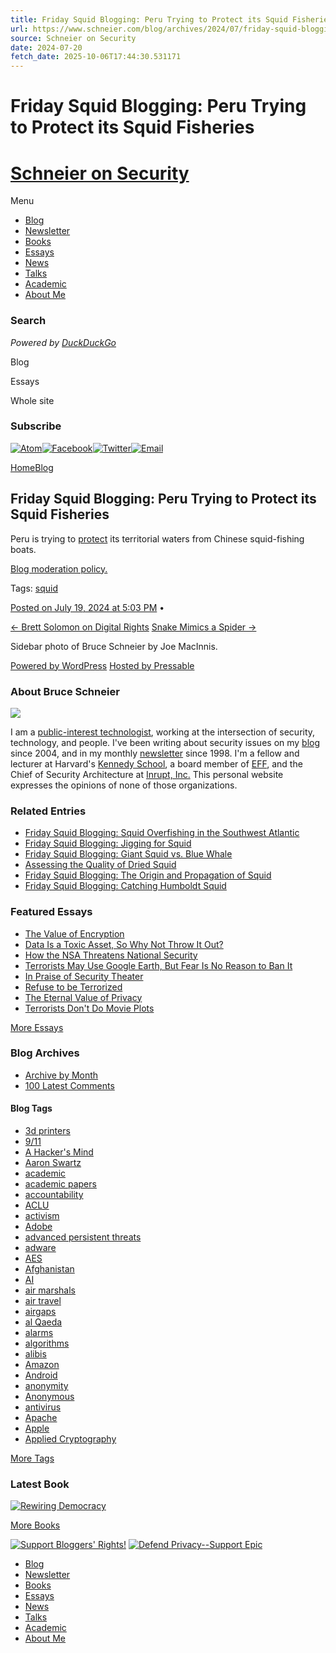 ```yaml
---
title: Friday Squid Blogging: Peru Trying to Protect its Squid Fisheries
url: https://www.schneier.com/blog/archives/2024/07/friday-squid-blogging-peru-trying-to-protect-its-squid-fisheries.html
source: Schneier on Security
date: 2024-07-20
fetch_date: 2025-10-06T17:44:30.531171
---
```


# Friday Squid Blogging: Peru Trying to Protect its Squid Fisheries

# [Schneier on Security](https://www.schneier.com/)

Menu

* [Blog](https://www.schneier.com)
* [Newsletter](https://www.schneier.com/crypto-gram/)
* [Books](https://www.schneier.com/books/)
* [Essays](https://www.schneier.com/essays/)
* [News](https://www.schneier.com/news/)
* [Talks](https://www.schneier.com/talks/)
* [Academic](https://www.schneier.com/academic/)
* [About Me](https://www.schneier.com/blog/about/)

### Search

*Powered by [DuckDuckGo](https://duckduckgo.com/)*

Blog

Essays

Whole site

### Subscribe

[![Atom](https://www.schneier.com/wp-content/uploads/2019/10/rss-32px.png)](https://www.schneier.com/feed/atom/)[![Facebook](https://www.schneier.com/wp-content/uploads/2019/10/facebook-32px.png)](https://www.facebook.com/bruce.schneier)[![Twitter](https://www.schneier.com/wp-content/uploads/2019/10/twitter-32px.png)](https://twitter.com/schneierblog)[![Email](https://www.schneier.com/wp-content/uploads/2019/10/email-32px.png)](https://www.schneier.com/crypto-gram)

[Home](https://www.schneier.com)[Blog](https://www.schneier.com/blog/archives/)

## Friday Squid Blogging: Peru Trying to Protect its Squid Fisheries

Peru is trying to [protect](https://www.seafoodsource.com/news/environment-sustainability/peru-moving-to-combat-iuu-fishing-protect-squid-fishery-through-emergency-decree) its territorial waters from Chinese squid-fishing boats.

[Blog moderation policy.](https://www.schneier.com/blog/archives/2024/06/new-blog-moderation-policy.html)

Tags: [squid](https://www.schneier.com/tag/squid/)

[Posted on July 19, 2024 at 5:03 PM](https://www.schneier.com/blog/archives/2024/07/friday-squid-blogging-peru-trying-to-protect-its-squid-fisheries.html) •

[← Brett Solomon on Digital Rights](https://www.schneier.com/blog/archives/2024/07/brett-solomon-on-digital-rights.html) [Snake Mimics a Spider →](https://www.schneier.com/blog/archives/2024/07/snake-mimics-a-spider.html)

Sidebar photo of Bruce Schneier by Joe MacInnis.

[Powered by WordPress](https://wordpress.com/wp/?partner_domain=www.schneier.com&utm_source=Automattic&utm_medium=colophon&utm_campaign=Concierge%20Referral&utm_term=www.schneier.com) [Hosted by Pressable](https://pressable.com/?utm_source=Automattic&utm_medium=rpc&utm_campaign=Concierge%20Referral&utm_term=concierge)

### About Bruce Schneier

![](https://www.schneier.com/wp-content/uploads/2019/10/Bruce-Schneier.jpg)

I am a [public-interest technologist](https://public-interest-tech.com/), working at the intersection of security, technology, and people. I've been writing about security issues on my [blog](/) since 2004, and in my monthly [newsletter](/crypto-gram/) since 1998. I'm a fellow and lecturer at Harvard's [Kennedy School](https://www.hks.harvard.edu/faculty/bruce-schneier), a board member of [EFF](https://www.eff.org/), and the Chief of Security Architecture at [Inrupt, Inc.](https://inrupt.com/) This personal website expresses the opinions of none of those organizations.

### Related Entries

* [Friday Squid Blogging: Squid Overfishing in the Southwest Atlantic](https://www.schneier.com/blog/archives/2025/10/friday-squid-blogging-squid-overfishing-in-the-southwest-atlantic.html)
* [Friday Squid Blogging: Jigging for Squid](https://www.schneier.com/blog/archives/2025/09/friday-squid-blogging-jigging-for-squid.html)
* [Friday Squid Blogging: Giant Squid vs. Blue Whale](https://www.schneier.com/blog/archives/2025/09/friday-squid-blogging-giant-squid-vs-blue-whale.html)
* [Assessing the Quality of Dried Squid](https://www.schneier.com/blog/archives/2025/09/assessing-the-quality-of-dried-squid.html)
* [Friday Squid Blogging: The Origin and Propagation of Squid](https://www.schneier.com/blog/archives/2025/09/friday-squid-blogging-the-origin-and-propagation-of-squid.html)
* [Friday Squid Blogging: Catching Humboldt Squid](https://www.schneier.com/blog/archives/2025/08/friday-squid-blogging-catching-humboldt-squid.html)

### Featured Essays

* [The Value of Encryption](https://www.schneier.com/essays/archives/2016/04/the_value_of_encrypt.html)
* [Data Is a Toxic Asset, So Why Not Throw It Out?](https://www.schneier.com/essays/archives/2016/03/data_is_a_toxic_asse.html)
* [How the NSA Threatens National Security](https://www.schneier.com/essays/archives/2014/01/how_the_nsa_threaten.html)
* [Terrorists May Use Google Earth, But Fear Is No Reason to Ban It](https://www.schneier.com/essays/archives/2009/01/terrorists_may_use_g.html)
* [In Praise of Security Theater](https://www.schneier.com/essays/archives/2007/01/in_praise_of_securit.html)
* [Refuse to be Terrorized](https://www.schneier.com/essays/archives/2006/08/refuse_to_be_terrori.html)
* [The Eternal Value of Privacy](https://www.schneier.com/essays/archives/2006/05/the_eternal_value_of.html)
* [Terrorists Don't Do Movie Plots](https://www.schneier.com/essays/archives/2005/09/terrorists_dont_do_m.html)

[More Essays](https://www.schneier.com/essays/)

### Blog Archives

* [Archive by Month](https://www.schneier.com/blog/calendar.html/)
* [100 Latest Comments](https://www.schneier.com/blog/newcomments.html/)

#### Blog Tags

* [3d printers](https://www.schneier.com/tag/3d-printers/)
* [9/11](https://www.schneier.com/tag/9-11/)
* [A Hacker's Mind](https://www.schneier.com/tag/a-hackers-mind/)
* [Aaron Swartz](https://www.schneier.com/tag/aaron-swartz/)
* [academic](https://www.schneier.com/tag/academic/)
* [academic papers](https://www.schneier.com/tag/academic-papers/)
* [accountability](https://www.schneier.com/tag/accountability/)
* [ACLU](https://www.schneier.com/tag/aclu/)
* [activism](https://www.schneier.com/tag/activism/)
* [Adobe](https://www.schneier.com/tag/adobe/)
* [advanced persistent threats](https://www.schneier.com/tag/advanced-persistent-threats/)
* [adware](https://www.schneier.com/tag/adware/)
* [AES](https://www.schneier.com/tag/aes/)
* [Afghanistan](https://www.schneier.com/tag/afghanistan/)
* [AI](https://www.schneier.com/tag/ai/)
* [air marshals](https://www.schneier.com/tag/air-marshals/)
* [air travel](https://www.schneier.com/tag/air-travel/)
* [airgaps](https://www.schneier.com/tag/airgaps/)
* [al Qaeda](https://www.schneier.com/tag/al-qaeda/)
* [alarms](https://www.schneier.com/tag/alarms/)
* [algorithms](https://www.schneier.com/tag/algorithms/)
* [alibis](https://www.schneier.com/tag/alibis/)
* [Amazon](https://www.schneier.com/tag/amazon/)
* [Android](https://www.schneier.com/tag/android/)
* [anonymity](https://www.schneier.com/tag/anonymity/)
* [Anonymous](https://www.schneier.com/tag/anonymous/)
* [antivirus](https://www.schneier.com/tag/antivirus/)
* [Apache](https://www.schneier.com/tag/apache/)
* [Apple](https://www.schneier.com/tag/apple/)
* [Applied Cryptography](https://www.schneier.com/tag/applied-cryptography/)

[More Tags](https://www.schneier.com/blog/tags.html/)

### Latest Book

[![Rewiring Democracy](https://www.schneier.com/wp-content/uploads/2025/05/book-rewiring-200w.jpg)](https://www.schneier.com/books/rewiring-democracy/)

[More Books](https://www.schneier.com/books/)

[![Support Bloggers' Rights!](https://www.schneier.com/wp-content/themes/schneier/assets/images/join-eff@2x.png "Support Bloggers' Rights!")](https://www.eff.org/issues/bloggers/legal/join)
[![Defend Privacy--Support Epic](https://www.schneier.com/wp-content/themes/schneier/assets/images/support-epic@2x.png "Defend Privacy--Support Epic")](https://epic.org/donate-to-epic/)

* [Blog](https://www.schneier.com)
* [Newsletter](https://www.schneier.com/crypto-gram/)
* [Books](https://www.schneier.com/books/)
* [Essays](https://www.schneier.com/essays/)
* [News](https://www.schneier.com/news/)
* [Talks](https://www.schneier.com/talks/)
* [Academic](https://www.schneier.com/academic/)
* [About Me](https://www.schneier.com/blog/about/)